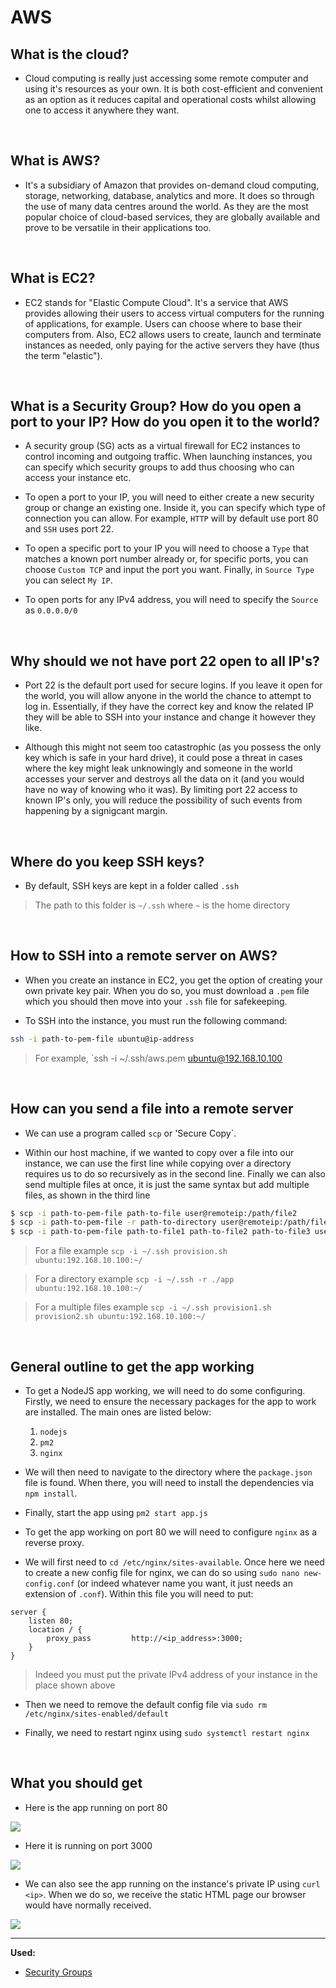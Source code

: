 # AWS

## What is the cloud?
- Cloud computing is really just accessing some remote computer and using it's resources as your own. It is both cost-efficient and convenient as an option as it reduces capital and operational costs whilst allowing one to access it anywhere they want.

<br>

## What is AWS?
- It's a subsidiary of Amazon that provides on-demand cloud computing, storage, networking, database, analytics and more. It does so through the use of many data centres around the world. As they are the most popular choice of cloud-based services, they are globally available and prove to be versatile in their applications too.

<br>

## What is EC2?
- EC2 stands for "Elastic Compute Cloud". It's a service that AWS provides allowing their users to access virtual computers for the running of applications, for example. Users can choose where to base their computers from. Also, EC2 allows users to create, launch and terminate instances as needed, only paying for the active servers they have (thus the term "elastic").

<br>

## What is a Security Group? How do you open a port to your IP? How do you open it to the world?
- A security group (SG) acts as a virtual firewall for EC2 instances to control incoming and outgoing traffic. When launching instances, you can specify which security groups to add thus choosing who can access your instance etc.

- To open a port to your IP, you will need to either create a new security group or change an existing one. Inside it, you can specify which type of connection you can allow. For example, `HTTP` will by default use port 80 and `SSH` uses port 22.

- To open a specific port to your IP you will need to choose a `Type` that matches a known port number already or, for specific ports, you can choose `Custom TCP` and input the port you want. Finally, in `Source Type` you can select `My IP`.

- To open ports for any IPv4 address, you will need to specify the `Source` as `0.0.0.0/0`

<br>

## Why should we not have port 22 open to all IP's?
- Port 22 is the default port used for secure logins. If you leave it open for the world, you will allow anyone in the world the chance to attempt to log in. Essentially, if they have the correct key and know the related IP they will be able to SSH into your instance and change it however they like.

- Although this might not seem too catastrophic (as you possess the only key which is safe in your hard drive), it could pose a threat in cases where the key might leak unknowingly and someone in the world accesses your server and destroys all the data on it (and you would have no way of knowing who it was). By limiting port 22 access to known IP's only, you will reduce the possibility of such events from happening by a signigcant margin.

<br>

## Where do you keep SSH keys?
- By default, SSH keys are kept in a folder called `.ssh`
> The path to this folder is `~/.ssh` where `~` is the home directory

<br>

## How to SSH into a remote server on AWS?
- When you create an instance in EC2, you get the option of creating your own private key pair. When you do so, you must download a `.pem` file which you should then move into your `.ssh` file for safekeeping.

- To SSH into the instance, you must run the following command:
```bash
ssh -i path-to-pem-file ubuntu@ip-address
```
> For example, `ssh -i ~/.ssh/aws.pem ubuntu@192.168.10.100

<br>

## How can you send a file into a remote server
- We can use a program called `scp` or 'Secure Copy`.

- Within our host machine, if we wanted to copy over a file into our instance, we can use the first line while copying over a directory requires us to do so recursively as in the second line. Finally we can also send multiple files at once, it is just the same syntax but add multiple files, as shown in the third line

```bash
$ scp -i path-to-pem-file path-to-file user@remoteip:/path/file2
$ scp -i path-to-pem-file -r path-to-directory user@remoteip:/path/file2
$ scp -i path-to-pem-file path-to-file1 path-to-file2 path-to-file3 user@remoteip:/path/file2
```
> For a file example `scp -i ~/.ssh provision.sh ubuntu:192.168.10.100:~/`

> For a directory example `scp -i ~/.ssh -r ./app ubuntu:192.168.10.100:~/`

> For a multiple files example `scp -i ~/.ssh provision1.sh provision2.sh ubuntu:192.168.10.100:~/`
<br>

## General outline to get the app working
- To get a NodeJS app working, we will need to do some configuring. Firstly, we need to ensure the necessary packages for the app to work are installed. The main ones are listed below:
    1. `nodejs`
    2. `pm2`
    3. `nginx`

- We will then need to navigate to the directory where the `package.json` file is found. When there, you will need to install the dependencies via `npm install`.

- Finally, start the app using `pm2 start app.js`

- To get the app working on port 80 we will need to configure `nginx` as a reverse proxy.

- We will first need to `cd /etc/nginx/sites-available`. Once here we need to create a new config file for nginx, we can do so using `sudo nano new-config.conf` (or indeed whatever name you want, it just needs an extension of `.conf`). Within this file you will need to put:
```
server {
    listen 80;
    location / {
        proxy_pass         http://<ip_address>:3000;
    }
}
```
> Indeed you must put the private IPv4 address of your instance in the place shown above

-  Then we need to remove the default config file via `sudo rm /etc/nginx/sites-enabled/default`

- Finally, we need to restart nginx using `sudo systemctl restart nginx`

<br>

## What you should get

- Here is the app running on port 80

![](images/port80.jpg)

- Here it is running on port 3000

![](images/port3000.jpg)

- We can also see the app running on the instance's private IP using `curl <ip>`. When we do so, we receive the static HTML page our browser would have normally received.

![](images/curl.jpg)

---
**Used:**
- [Security Groups](https://docs.aws.amazon.com/AWSEC2/latest/UserGuide/ec2-security-groups.html)